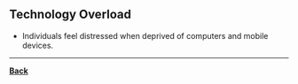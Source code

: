 ## Technology Overload
- Individuals feel distressed when deprived of computers and mobile devices.

---
**[Back](INTCOMPrelimCh17.md)**